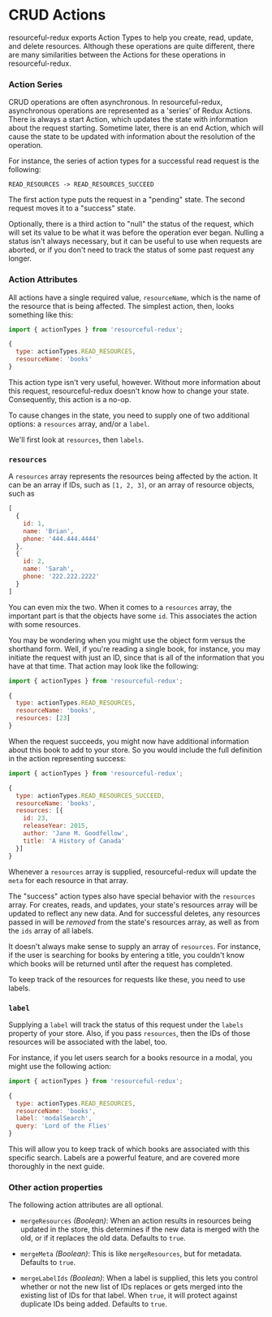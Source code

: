 # CRUD Actions

resourceful-redux exports Action Types to help you create, read, update,
and delete resources. Although these operations are quite different, there are
many similarities between the Actions for these operations in resourceful-redux.

### Action Series

CRUD operations are often asynchronous. In resourceful-redux, asynchronous
operations are represented as a 'series' of Redux Actions. There is always a
start Action, which updates the state with information about the request
starting. Sometime later, there is an end Action, which will cause the state
to be updated with information about the resolution of the operation.

For instance, the series of action types for a successful read request is the
following:

`READ_RESOURCES -> READ_RESOURCES_SUCCEED`

The first action type puts the request in a "pending" state. The second
request moves it to a "success" state.

Optionally, there is a third action to "null" the status of the request, which
will set its value to be what it was before the operation ever began. Nulling
a status isn't always necessary, but it can be useful to use when requests are
aborted, or if you don't need to track the status of some past request any
longer.

### Action Attributes

All actions have a single required value, `resourceName`, which is the name
of the resource that is being affected. The simplest action, then, looks
something like this:

```js
import { actionTypes } from 'resourceful-redux';

{
  type: actionTypes.READ_RESOURCES,
  resourceName: 'books'
}
```

This action type isn't very useful, however. Without more information about this
request, resourceful-redux doesn't know how to change your state. Consequently,
this action is a no-op.

To cause changes in the state, you need to supply one of two additional
options: a `resources` array, and/or a `label`.

We'll first look at `resources`, then `labels`.

### `resources`

A `resources` array represents the resources being affected by the action.
It can be an array if IDs, such as `[1, 2, 3]`, or an array of resource objects,
such as

```js
[
  {
    id: 1,
    name: 'Brian',
    phone: '444.444.4444'
  },
  {
    id: 2,
    name: 'Sarah',
    phone: '222.222.2222'
  }
]
```

You can even mix the two. When it comes to a `resources` array, the important
part is that the objects have some `id`. This associates the action with some
resources.

You may be wondering when you might use the object form versus the shorthand
form. Well, if you're reading a single book, for instance, you may initiate the
request with just an ID, since that is all of the information that you have at
that time. That action may look like the following:

```js
import { actionTypes } from 'resourceful-redux';

{
  type: actionTypes.READ_RESOURCES,
  resourceName: 'books',
  resources: [23]
}
```

When the request succeeds, you might now have additional information about this
book to add to your store. So you would include the full definition in the
action representing success:

```js
import { actionTypes } from 'resourceful-redux';

{
  type: actionTypes.READ_RESOURCES_SUCCEED,
  resourceName: 'books',
  resources: [{
    id: 23,
    releaseYear: 2015,
    author: 'Jane M. Goodfellow',
    title: 'A History of Canada'
  }]
}
```

Whenever a `resources` array is supplied, resourceful-redux will update the
`meta` for each resource in that array.

The "success" action types also have special behavior with the `resources`
array. For creates, reads, and updates, your state's resources array will be
updated to reflect any new data. And for successful deletes, any resources
passed in will be _removed_ from the state's resources array, as well as from
the `ids` array of all labels.

It doesn't always make sense to supply an array of `resources`. For instance,
if the user is searching for books by entering a title, you couldn't know which
books will be returned until after the request has completed.

To keep track of the resources for requests like these, you need to use labels.

### `label`

Supplying a `label` will track the status of this request under the `labels`
property of your store. Also, if you pass `resources`, then the IDs of those
resources will be associated with the label, too.

For instance, if you let users search for a books resource in a modal, you might
use the following action:

```js
import { actionTypes } from 'resourceful-redux';

{
  type: actionTypes.READ_RESOURCES,
  resourceName: 'books',
  label: 'modalSearch',
  query: 'Lord of the Flies'
}
```

This will allow you to keep track of which books are associated with this
specific search. Labels are a powerful feature, and are covered more thoroughly
in the next guide.

### Other action properties

The following action attributes are all optional.

- `mergeResources` *(Boolean)*: When an action results in resources being
  updated in the store, this determines if the new data is merged with the old,
  or if it replaces the old data. Defaults to `true`.

- `mergeMeta` *(Boolean)*: This is like `mergeResources`, but for metadata.
  Defaults to `true`.

- `mergeLabelIds` *(Boolean)*: When a label is supplied, this lets you control
  whether or not the new list of IDs replaces or gets merged into the existing
  list of IDs for that label. When `true`, it will protect against duplicate
  IDs being added. Defaults to `true`.
